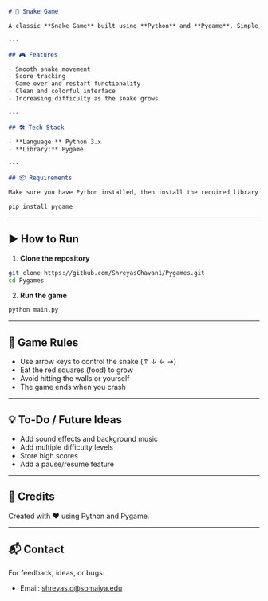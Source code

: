 
```markdown
# 🐍 Snake Game

A classic **Snake Game** built using **Python** and **Pygame**. Simple, fun, and nostalgic — control the snake, eat food, and try not to crash!

---

## 🎮 Features

- Smooth snake movement
- Score tracking
- Game over and restart functionality
- Clean and colorful interface
- Increasing difficulty as the snake grows

---

## 🛠️ Tech Stack

- **Language:** Python 3.x
- **Library:** Pygame

---

## 📦 Requirements

Make sure you have Python installed, then install the required library:
```

```bash
pip install pygame
```

---

## ▶️ How to Run

1. **Clone the repository**

```bash
git clone https://github.com/ShreyasChavan1/Pygames.git
cd Pygames
```

2. **Run the game**

```bash
python main.py
```

---


## 🎯 Game Rules

- Use arrow keys to control the snake (↑ ↓ ← →)
- Eat the red squares (food) to grow
- Avoid hitting the walls or yourself
- The game ends when you crash


---

## 💡 To-Do / Future Ideas

- Add sound effects and background music
- Add multiple difficulty levels
- Store high scores
- Add a pause/resume feature


---

## 🙌 Credits

Created with ❤️ using Python and Pygame.

---

## 📬 Contact

For feedback, ideas, or bugs:
- Email: shreyas.c@somaiya.edu
```

